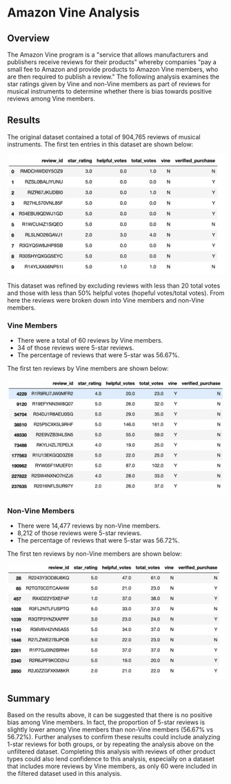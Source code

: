 # Amazon Vine Analysis

## Overview

The Amazon Vine program is a "service that allows manufacturers and publishers receive reviews for their products" whereby companies "pay a small fee to Amazon and provide products to Amazon Vine members, who are then required to publish a review." The following analysis examines the star ratings given by Vine and non-Vine members as part of reviews for musical instruments to determine whether there is bias towards positive reviews among Vine members. 

## Results

The original dataset contained a total of 904,765 reviews of musical instruments. The first ten entries in this dataset are shown below: 

![](images/overview_table.png)

This dataset was refined by excluding reviews with less than 20 total votes and those with less than 50% helpful votes (hopeful votes/total votes). From here the reviews were broken down into Vine members and non-Vine members. 

### Vine Members

* There were a total of 60 reviews by Vine members. 
* 34 of those reviews were 5-star reviews. 
* The percentage of reviews that were 5-star was 56.67%. 

The first ten reviews by Vine members are shown below: 

![](images/paid_table.png)

### Non-Vine Members

* There were 14,477 reviews by non-Vine members.
* 8,212 of those reviews were 5-star reviews.
* The percentage of reviews that were 5-star was 56.72%. 

The first ten reviews by non-Vine members are shown below:

![](images/unpaid_table.png)

## Summary

Based on the results above, it can be suggested that there is no positive bias among Vine members. In fact, the proportion of 5-star reviews is slightly lower among Vine members than non-Vine members (56.67% vs 56.72%). Further analyses to confirm these results could include analyzing 1-star reviews for both groups, or by repeating the analysis above on the unfiltered dataset. Completing this analysis with reviews of other product types could also lend confidence to this analysis, especially on a dataset that includes more reviews by Vine members, as only 60 were included in the filtered dataset used in this analysis. 
